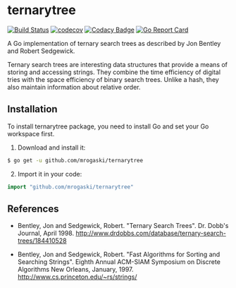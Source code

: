# ternarytree

[![Build Status](https://travis-ci.org/mrogaski/ternarytree.svg?branch=develop)](https://travis-ci.org/mrogaski/ternarytree) 
[![codecov](https://codecov.io/gh/mrogaski/ternarytree/branch/develop/graph/badge.svg)](https://codecov.io/gh/mrogaski/ternarytree)
[![Codacy Badge](https://api.codacy.com/project/badge/Grade/b2e5ab1be1e047a3ae2c5a00c0fcfa96)](https://www.codacy.com/app/mrogaski/ternarytree?utm_source=github.com&amp;utm_medium=referral&amp;utm_content=mrogaski/ternarytree&amp;utm_campaign=Badge_Grade)
[![Go Report Card](https://goreportcard.com/badge/github.com/mrogaski/ternarytree)](https://goreportcard.com/report/github.com/mrogaski/ternarytree)

A Go implementation of ternary search trees as described by Jon Bentley and Robert Sedgewick.
  
Ternary search trees are interesting data structures that provide a means of storing and accessing
strings.  They combine the time efficiency of digital tries with the space efficiency of binary search trees.
Unlike a hash, they also maintain information about relative order.

## Installation

To install ternarytree package, you need to install Go and set your Go workspace first.

1. Download and install it:

```sh
$ go get -u github.com/mrogaski/ternarytree
```

2. Import it in your code:

```go
import "github.com/mrogaski/ternarytree"
```

## References

- Bentley, Jon and Sedgewick, Robert.  "Ternary Search Trees".  Dr. Dobb's
  Journal, April 1998. http://www.drdobbs.com/database/ternary-search-trees/184410528

- Bentley, Jon and Sedgewick, Robert.  "Fast Algorithms for Sorting and
  Searching Strings".  Eighth Annual ACM-SIAM Symposium on Discrete Algorithms
  New Orleans, January, 1997.  http://www.cs.princeton.edu/~rs/strings/

